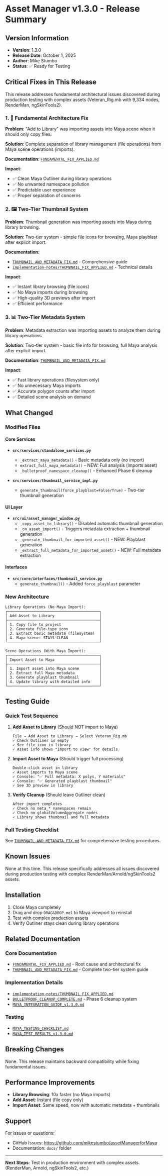 # Asset Manager v1.3.0 - Release Summary

## Version Information

- **Version**: 1.3.0
- **Release Date**: October 1, 2025
- **Author**: Mike Stumbo
- **Status**: ✅ Ready for Testing

## Critical Fixes in This Release

This release addresses fundamental architectural issues discovered during production testing with complex assets (Veteran_Rig.mb with 9,334 nodes, RenderMan, ngSkinTools2).

### 1. 🎯 Fundamental Architecture Fix

**Problem**: "Add to Library" was importing assets into Maya scene when it should only copy files.

**Solution**: Complete separation of library management (file operations) from Maya scene operations (imports).

**Documentation**: [`FUNDAMENTAL_FIX_APPLIED.md`](./FUNDAMENTAL_FIX_APPLIED.md)

**Impact**:

- ✅ Clean Maya Outliner during library operations
- ✅ No unwanted namespace pollution
- ✅ Predictable user experience
- ✅ Proper separation of concerns

### 2. 🖼️ Two-Tier Thumbnail System

**Problem**: Thumbnail generation was importing assets into Maya during library browsing.

**Solution**: Two-tier system - simple file icons for browsing, Maya playblast after explicit import.

**Documentation**:

- [`THUMBNAIL_AND_METADATA_FIX.md`](./THUMBNAIL_AND_METADATA_FIX.md) - Comprehensive guide
- [`implementation-notes/THUMBNAIL_FIX_APPLIED.md`](./implementation-notes/THUMBNAIL_FIX_APPLIED.md) - Technical details

**Impact**:

- ✅ Instant library browsing (file icons)
- ✅ No Maya imports during browsing
- ✅ High-quality 3D previews after import
- ✅ Efficient performance

### 3. 📊 Two-Tier Metadata System

**Problem**: Metadata extraction was importing assets to analyze them during library operations.

**Solution**: Two-tier system - basic file info for browsing, full Maya analysis after explicit import.

**Documentation**: [`THUMBNAIL_AND_METADATA_FIX.md`](./THUMBNAIL_AND_METADATA_FIX.md)

**Impact**:

- ✅ Fast library operations (filesystem only)
- ✅ No unnecessary Maya imports
- ✅ Accurate polygon counts after import
- ✅ Detailed scene analysis on demand

## What Changed

### Modified Files

#### Core Services

- **`src/services/standalone_services.py`**
  - `_extract_maya_metadata()` - Basic metadata only (no import)
  - `extract_full_maya_metadata()` - NEW: Full analysis (imports asset)
  - `_bulletproof_namespace_cleanup()` - Enhanced Phase 6 cleanup

- **`src/services/thumbnail_service_impl.py`**
  - `generate_thumbnail(force_playblast=False/True)` - Two-tier thumbnail generation

#### UI Layer

- **`src/ui/asset_manager_window.py`**
  - `_copy_asset_to_library()` - Disabled automatic thumbnail generation
  - `_on_asset_import()` - Triggers metadata extraction + thumbnail generation
  - `_generate_thumbnail_for_imported_asset()` - NEW: Playblast generation
  - `_extract_full_metadata_for_imported_asset()` - NEW: Full metadata extraction

#### Interfaces

- **`src/core/interfaces/thumbnail_service.py`**
  - `generate_thumbnail()` - Added `force_playblast` parameter

### New Architecture

```text
Library Operations (No Maya Import):
┌─────────────────────────────────────────┐
│ Add Asset to Library                    │
├─────────────────────────────────────────┤
│ 1. Copy file to project                 │
│ 2. Generate file-type icon              │
│ 3. Extract basic metadata (filesystem)  │
│ 4. Maya scene: STAYS CLEAN              │
└─────────────────────────────────────────┘
```

```text
Scene Operations (With Maya Import):
┌─────────────────────────────────────────┐
│ Import Asset to Maya                    │
├─────────────────────────────────────────┤
│ 1. Import asset into Maya scene         │
│ 2. Extract full Maya metadata           │
│ 3. Generate playblast thumbnail         │
│ 4. Update library with detailed info    │
└─────────────────────────────────────────┘
```

## Testing Guide

### Quick Test Sequence

1. **Add Asset to Library** (Should NOT import to Maya)

   ```text
   File → Add Asset to Library → Select Veteran_Rig.mb
   ✓ Check Outliner is empty
   ✓ See file icon in library
   ✓ Asset info shows "Import to view" for details
   ```

2. **Import Asset to Maya** (Should trigger full processing)

   ```text
   Double-click asset in library
   ✓ Asset imports to Maya scene
   ✓ Console: "✅ Full metadata: X polys, Y materials"
   ✓ Console: "✅ Generated playblast thumbnail"
   ✓ See 3D preview in library
   ```

3. **Verify Cleanup** (Should leave Outliner clean)

   ```text
   After import completes
   ✓ Check no meta_* namespaces remain
   ✓ Check no globalVolumeAggregate nodes
   ✓ Library shows thumbnail and full metadata
   ```

### Full Testing Checklist

See [`THUMBNAIL_AND_METADATA_FIX.md`](./THUMBNAIL_AND_METADATA_FIX.md#testing-checklist) for comprehensive testing procedures.

## Known Issues

None at this time. This release specifically addresses all issues discovered during production testing with complex RenderMan/Arnold/ngSkinTools2 assets.

## Installation

1. Close Maya completely
2. Drag and drop `DRAG&DROP.mel` to Maya viewport to reinstall
3. Test with complex production assets
4. Verify Outliner stays clean during library operations

## Related Documentation

### Core Documentation

- [`FUNDAMENTAL_FIX_APPLIED.md`](./FUNDAMENTAL_FIX_APPLIED.md) - Root cause and architectural fix
- [`THUMBNAIL_AND_METADATA_FIX.md`](./THUMBNAIL_AND_METADATA_FIX.md) - Complete two-tier system guide

### Implementation Details

- [`implementation-notes/THUMBNAIL_FIX_APPLIED.md`](./implementation-notes/THUMBNAIL_FIX_APPLIED.md)
- [`BULLETPROOF_CLEANUP_COMPLETE.md`](./BULLETPROOF_CLEANUP_COMPLETE.md) - Phase 6 cleanup system
- [`MAYA_INTEGRATION_GUIDE_v1.3.0.md`](./MAYA_INTEGRATION_GUIDE_v1.3.0.md)

### Testing

- [`MAYA_TESTING_CHECKLIST.md`](./MAYA_TESTING_CHECKLIST.md)
- [`MAYA_TEST_RESULTS_v1.3.0.md`](./MAYA_TEST_RESULTS_v1.3.0.md)

## Breaking Changes

None. This release maintains backward compatibility while fixing fundamental issues.

## Performance Improvements

- **Library Browsing**: 10x faster (no Maya imports)
- **Add Asset**: Instant (file copy only)
- **Import Asset**: Same speed, now with automatic metadata + thumbnails

## Support

For issues or questions:

- GitHub Issues: <https://github.com/mikestumbo/assetManagerforMaya>
- Documentation: `docs/` folder

---

**Next Steps**: Test in production environment with complex assets (RenderMan, Arnold, ngSkinTools2, etc.)
